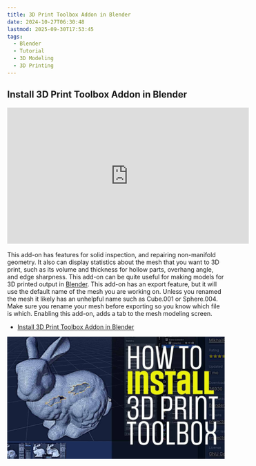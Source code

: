 ```yaml
---
title: 3D Print Toolbox Addon in Blender
date: 2024-10-27T06:30:48
lastmod: 2025-09-30T17:53:45
tags:
  - Blender
  - Tutorial
  - 3D Modeling
  - 3D Printing
---
```


## Install 3D Print Toolbox Addon in Blender

<div class="iframe-16-9-container">
<iframe class="youTubeIframe" width="560" height="315" src="https://www.youtube.com/embed/_E-b6CENHms" title="YouTube video player" frameborder="0" allow="accelerometer; autoplay; clipboard-write; encrypted-media; gyroscope; picture-in-picture; web-share" referrerpolicy="strict-origin-when-cross-origin" allowfullscreen></iframe>
</div>

This add-on has features for solid inspection, and repairing non-manifold geometry. It also can display statistics about the mesh that you want to 3D print, such as its volume and thickness for hollow parts, overhang angle, and edge sharpness. This add-on can be quite useful for making models for 3D printed output in [Blender](./blender.md). This add-on has an export feature, but it will use the default name of the mesh you are working on. Unless you renamed the mesh it likely has an unhelpful name such as Cube.001 or Sphere.004. Make sure you rename your mesh before exporting so you know which file is which. Enabling this add-on, adds a tab to the mesh modeling screen.

- [Install 3D Print Toolbox Addon in Blender](https://youtu.be/_E-b6CENHms)

[![Install 3D Print Toolbox Addon in Blender](./attachments/install-3d-print-toolbox-addon-blender-thumb.jpg)](https://youtu.be/_E-b6CENHms)
